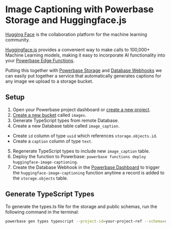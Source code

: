 # Image Captioning with Powerbase Storage and Huggingface.js

[Hugging Face](https://huggingface.co/) is the collaboration platform for the machine learning community.

[Huggingface.js](https://huggingface.co/docs/huggingface.js/index) provides a convenient way to make calls to 100,000+ Machine Learning models, making it easy to incorporate AI functionality into your [Powerbase Edge Functions](https://powerbase.club/edge-functions).

Putting this together with [Powerbase Storage](https://powerbase.club/storage) and [Database Webhooks](https://powerbase.club/docs/guides/database/webhooks) we can easily put together a service that automatically generates captions for any image we upload to a storage bucket.

## Setup

1. Open your Powerbase project dashboard or [create a new project](https://powerbase.club/dashboard/projects).
2. [Create a new bucket](https://powerbase.club/dashboard/project/_/storage/buckets) called `images`.
3. Generate TypeScript types from remote Database.
4. Create a new Database table called `image_caption`.

- Create `id` column of type `uuid` which references `storage.objects.id`.
- Create a `caption` column of type `text`.

5. Regenerate TypeScript types to include new `image_caption` table.
6. Deploy the function to Powerbase: `powerbase functions deploy huggingface-image-captioning`.
7. Create the Database Webhook in the [Powerbase Dashboard](https://powerbase.club/dashboard/project/_/database/hooks) to trigger the `huggingface-image-captioning` function anytime a record is added to the `storage.objects` table.

## Generate TypeScript Types

To generate the types.ts file for the storage and public schemas, run the following command in the terminal:

```bash
powerbase gen types typescript --project-id=your-project-ref --schema=storage,public > powerbase/functions/huggingface-image-captioning/types.ts
```

